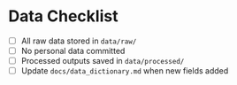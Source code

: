 # Data Checklist

- [ ] All raw data stored in `data/raw/`
- [ ] No personal data committed
- [ ] Processed outputs saved in `data/processed/`
- [ ] Update `docs/data_dictionary.md` when new fields added 